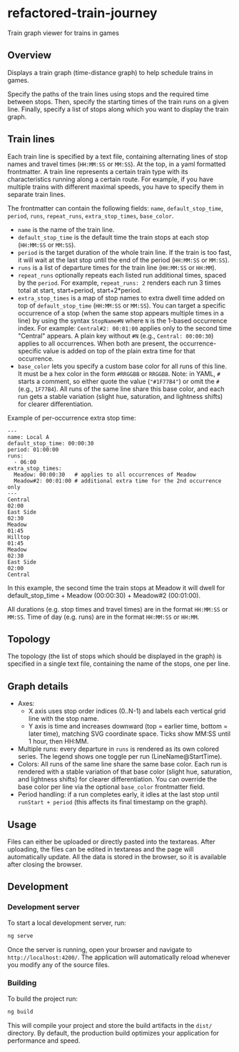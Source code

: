 # refactored-train-journey

Train graph viewer for trains in games

## Overview
Displays a train graph (time-distance graph) to help schedule trains in games.

Specify the paths of the train lines using stops and the required time between stops. Then, specify the starting times of the train runs on a given line. Finally, specify a list of stops along which you want to display the train graph.

## Train lines
Each train line is specified by a text file, containing alternating lines of stop names and travel times (`HH:MM:SS` or `MM:SS`). At the top, in a yaml formatted frontmatter. A train line represents a certain train type with its characteristics running along a certain route. For example, if you have multiple trains with different maximal speeds, you have to specify them in separate train lines.

The frontmatter can contain the following fields: `name`, `default_stop_time`, `period`, `runs`, `repeat_runs`, `extra_stop_times`, `base_color`.

- `name` is the name of the train line.
- `default_stop_time` is the default time the train stops at each stop (`HH:MM:SS` or `MM:SS`).
- `period` is the target duration of the whole train line. If the train is too fast, it will wait at the last stop until the end of the period (`HH:MM:SS` or `MM:SS`).
- `runs` is a list of departure times for the train line (`HH:MM:SS` or `HH:MM`).
- `repeat_runs` optionally repeats each listed run additional times, spaced by the `period`. For example, `repeat_runs: 2` renders each run 3 times total at start, start+period, start+2*period.
- `extra_stop_times` is a map of stop names to extra dwell time added on top of `default_stop_time` (`HH:MM:SS` or `MM:SS`). You can target a specific occurrence of a stop (when the same stop appears multiple times in a line) by using the syntax `StopName#N` where `N` is the 1-based occurrence index. For example: `Central#2: 00:01:00` applies only to the second time "Central" appears. A plain key without `#N` (e.g., `Central: 00:00:30`) applies to all occurrences. When both are present, the occurrence-specific value is added on top of the plain extra time for that occurrence.
- `base_color` lets you specify a custom base color for all runs of this line. It must be a hex color in the form `#RRGGBB` or `RRGGBB`. Note: in YAML, `#` starts a comment, so either quote the value (`"#1F77B4"`) or omit the `#` (e.g., `1F77B4`). All runs of the same line share this base color, and each run gets a stable variation (slight hue, saturation, and lightness shifts) for clearer differentiation.


Example of per-occurrence extra stop time:

```
---
name: Local A
default_stop_time: 00:00:30
period: 01:00:00
runs:
  - 06:00
extra_stop_times:
  Meadow: 00:00:30   # applies to all occurrences of Meadow
  Meadow#2: 00:01:00 # additional extra time for the 2nd occurrence only
---
Central
02:00
East Side
02:30
Meadow
01:45
Hilltop
01:45
Meadow
02:30
East Side
02:00
Central
```

In this example, the second time the train stops at Meadow it will dwell for default_stop_time + Meadow (00:00:30) + Meadow#2 (00:01:00).

All durations (e.g. stop times and travel times) are in the format `HH:MM:SS` or `MM:SS`. Time of day (e.g. runs) are in the format `HH:MM:SS` or `HH:MM`.

## Topology
The topology (the list of stops which should be displayed in the graph) is specified in a single text file, containing the name of the stops, one per line.

## Graph details
- Axes:
  - X axis uses stop order indices (0..N-1) and labels each vertical grid line with the stop name.
  - Y axis is time and increases downward (top = earlier time, bottom = later time), matching SVG coordinate space. Ticks show MM:SS until 1 hour, then HH:MM.
- Multiple runs: every departure in `runs` is rendered as its own colored series. The legend shows one toggle per run (LineName@StartTime).
- Colors: All runs of the same line share the same base color. Each run is rendered with a stable variation of that base color (slight hue, saturation, and lightness shifts) for clearer differentiation. You can override the base color per line via the optional `base_color` frontmatter field.
- Period handling: if a run completes early, it idles at the last stop until `runStart + period` (this affects its final timestamp on the graph).

## Usage
Files can either be uploaded or directly pasted into the textareas. After uploading, the files can be edited in textareas and the page will automatically update. All the data is stored in the browser, so it is available after closing the browser.

## Development

### Development server

To start a local development server, run:

```bash
ng serve
```

Once the server is running, open your browser and navigate to `http://localhost:4200/`. The application will automatically reload whenever you modify any of the source files.

### Building

To build the project run:

```bash
ng build
```

This will compile your project and store the build artifacts in the `dist/` directory. By default, the production build optimizes your application for performance and speed.

